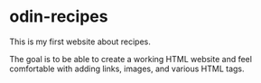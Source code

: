 # odin-recipes
This is my first website about recipes.

The goal is to be able to create a working HTML website and feel comfortable with adding links, images, and various HTML tags.